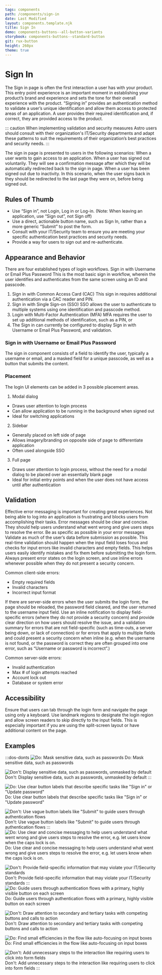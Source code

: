 ```yaml
---
tags: components
path: /components/sign-in
date: Last Modified
layout: components.template.njk
title: Sign In
demo: components-buttons--all-button-variants
storybook: components-buttons--standard-button
git: rux-button
height: 260px
theme: true
---
```


# Sign In

The Sign in page is often the first interaction a user has with your product. This entry point experience is an important moment in establishing your product’s brand and experience and sets the tone for their overall experience with the product.
“Signing in” provides an authentication method to validate a user’s unique identification and allow them access to protected areas of an application. A user provides their required identification and, if correct, they are provided access to the product.

 ::: caution When implementing validation and security measures Astro users should consult with their organization's IT/Security departments and adapt these patterns to suit the requirements of their organization’s best practices and security needs. :::

The sign in page is presented to users in the following scenarios:
When a user wants to gain access to an application.
When a user has signed out voluntarily. They will see a confirmation message after which they will be automatically redirected back to the sign in page.
When a user has been signed out due to inactivity. In this scenario, when the user signs back in they should be redirected to the last page they were on, before being signed out.

## Rules of Thumb

-  Use “Sign in”, not Login, Log in or Log-in. (Note: When leaving an application, use “Sign out”, not Sign off)
-  Use a direct, actionable button name, such as Sign In, rather than a more generic “Submit” to post the form.
-  Consult with your IT/Security team to ensure you are meeting your specific authentication best practices and security needs.
-  Provide a way for users to sign out and re-authenticate.

## Appearance and Behavior

There are four established types of login workflows.
Sign in with Username or Email Plus Password
This is the most basic sign in workflow, wherein the user identifies and authenticates from the same screen using an ID and passcode.
1. Sign in with Common Access Card (CAC)
This sign in requires additional authentication via a CAC reader and PIN.
2. Sign in with Single Sign-on (SSO)
SSO allows the user to authenticate to multiple systems using one identification and passcode method.
3. Login with Multi-Factor Authentication (MFA)
MFA requires the user to set up additional methods of identification, such as a PIN, or
4. The Sign in can currently be configured to display Sign in with Username or Email Plus Password, and validation.

### Sign in with Username or Email Plus Password

The sign in component consists of a field to identify the user, typically a username or email, and a masked field for a unique passcode, as well as a button that submits the content.  

### Placement

The login UI elements can be added in 3 possible placement areas.

1. Modal dialog
* Draws user attention to login process
* Can allow application to be running in the background when signed out
* Ideal for switching applications

2. Sidebar
* Generally placed on left side of page
* Allows imagery/branding on opposite side of page to differentiate application
* Often used alongside SSO

3. Full page
* Draws user attention to login process, without the need for a modal dialog to be placed over an essentially blank page
* Ideal for initial entry points and when the user does not have access until after authentication


## Validation

Effective error messaging is important for creating great experiences. Not being able to log into an application is frustrating and blocks users from accomplishing their tasks.
Error messages should be clear and concise. They should help users understand what went wrong and give users steps to resolve the error. Be as specific as possible in your error messages
Validate as much of the user’s data before submission as possible. This real-time validation should happen when the input field loses focus and checks for input errors like invalid characters and empty fields. This helps users easily identify mistakes and fix them before submitting the login form.
Always present error states on the login screen, and use inline errors whenever possible when they do not present a security concern.

Common client-side errors:
* Empty required fields
* Invalid characters
* Incorrect input format

If there are server-side errors when the user submits the login form, the page should be reloaded, the password field cleared, and the user returned to the username input field. Use an inline notification to display field-specific errors (where they do not provide a security concern) and provide clear direction on how users should resolve the issue, and a validation summary for errors that are not field-specific (such as time-outs, a server being down, or lack of connection) or for errors that apply to multiple fields and could present a security concern when inline (e.g. when the username is not found, or the password is correct they are often grouped into one error, such as “Username or password is incorrect”.)

Common server-side errors:
* Invalid authentication
* Max # of login attempts reached
* Account lock out
* Database or system error

## Accessibility

Ensure that users can tab through the login form and navigate the page using only a keyboard. Use landmark regions to designate the login region and allow screen readers to skip directly to the input fields. This is especially important if you are using the split-screen layout or have additional content on the page.

## Examples

:::dos-donts
![Do: Mask sensitive data, such as passwords](/img/components/component-template-do-1.png "Do: Something")
Do: Mask sensitive data, such as passwords

![Don't: Display sensitive data, such as passwords, unmasked by default](/img/components/component-template-dont-1.png "Don't: Something")
Don't: Display sensitive data, such as passwords, unmasked by default
:::

![Do: Use clear button labels that describe specific tasks like "Sign in" or "Update password"](/img/components/component-template-do-1.png "Do: Something")
Do: Use clear button labels that describe specific tasks like "Sign in" or "Update password"

![Don't: Use vague button labels like "Submit" to guide users through authentication flows](/img/components/component-template-dont-1.png "Don't: Something")
Don't: Use vague button labels like "Submit" to guide users through authentication flows
:::
![Do: Use clear and concise messaging to help users understand what went wrong and give users steps to resolve the error, e.g. let users know when the caps lock is on.](/img/components/component-template-do-1.png "Do: Something")
Do: Use clear and concise messaging to help users understand what went wrong and give users steps to resolve the error, e.g. let users know when the caps lock is on.

![Don't: Provide field-specific information that may violate your IT/Security standards](/img/components/component-template-dont-1.png "Don't: Something")
Don't: Provide field-specific information that may violate your IT/Security standards
:::
![Do: Guide users through authentication flows with a primary, highly visible button on each screen](/img/components/component-template-do-1.png "Do: Something")
Do: Guide users through authentication flows with a primary, highly visible button on each screen

![Don't: Draw attention to secondary and tertiary tasks with competing buttons and calls to action](/img/components/component-template-dont-1.png "Don't: Something")
Don't: Draw attention to secondary and tertiary tasks with competing buttons and calls to action

![Do: Find small efficiencies in the flow like auto-focusing on input boxes](/img/components/component-template-do-1.png "Do: Something")
Do: Find small efficiencies in the flow like auto-focusing on input boxes

![Don't: Add unnecessary steps to the interaction like requiring users to click into form fields](/img/components/component-template-dont-1.png "Don't: Something")
Don't: Add unnecessary steps to the interaction like requiring users to click into form fields
:::
